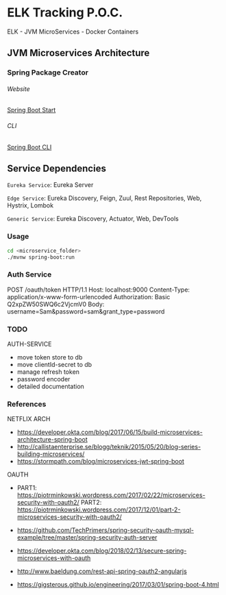 # ELK Tracking P.O.C.

ELK - JVM MicroServices - Docker Containers

## JVM Microservices Architecture

### Spring Package Creator

###### Website

[Spring Boot Start](https://start.spring.io)

###### CLI

[Spring Boot CLI](https://docs.spring.io/spring-boot/docs/current/reference/html/cli.html)

## Service Dependencies

`Eureka Service`: Eureka Server

`Edge Service`: Eureka Discovery, Feign, Zuul, Rest Repositories, Web, Hystrix, Lombok

`Generic Service`: Eureka Discovery, Actuator, Web, DevTools


### Usage

```bash
cd <microservice_folder>
./mvnw spring-boot:run
```

### Auth Service

POST /oauth/token HTTP/1.1
Host: localhost:9000
Content-Type: application/x-www-form-urlencoded
Authorization: Basic Q2xpZW50SWQ6c2VjcmV0
Body: username=Sam&password=sam&grant_type=password

### TODO

AUTH-SERVICE

* move token store to db
* move clientId-secret to db
* manage refresh token
* password encoder
* detailed documentation

### References

NETFLIX ARCH

* https://developer.okta.com/blog/2017/06/15/build-microservices-architecture-spring-boot
* http://callistaenterprise.se/blogg/teknik/2015/05/20/blog-series-building-microservices/
* https://stormpath.com/blog/microservices-jwt-spring-boot

OAUTH

* PART1: https://piotrminkowski.wordpress.com/2017/02/22/microservices-security-with-oauth2/
 PART2: https://piotrminkowski.wordpress.com/2017/12/01/part-2-microservices-security-with-oauth2/

* https://github.com/TechPrimers/spring-security-oauth-mysql-example/tree/master/spring-security-auth-server

* https://developer.okta.com/blog/2018/02/13/secure-spring-microservices-with-oauth
* http://www.baeldung.com/rest-api-spring-oauth2-angularjs
* https://gigsterous.github.io/engineering/2017/03/01/spring-boot-4.html